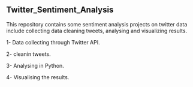 ## Twitter_Sentiment_Analysis

This repository contains some sentiment analysis projects on twitter data include collecting data cleaning tweets, analysing and visualizing results.

1- Data collecting through Twitter API.

2- cleanin tweets.

3- Analysing in Python. 

4- Visualising the results.
